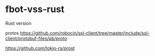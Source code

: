 # fbot-vss-rust

Rust version

protos
https://github.com/robocin/ssl-client/tree/master/include/ssl-client/protobuf-files/pb/proto

https://github.com/tokio-rs/prost
